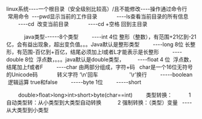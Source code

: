 linux系统----一个根目录（安全级别比较高）/且不能修改----操作通过命令行
    常用命令  ---pwd显示当前的工作目录
             ----ls查看当前目录的所有信息
             ----cd  改变当前目录
             ----cd +空格 回到主目录
             
             
java类型------8个类型
         ----int 4位  整形（整数），有范围+21亿到-21亿，会有益出现象，超出变负值。。。Java默认是整形类型
         ----long 8位  长整形，有范围-百亿到+百亿，结尾必须加上l或者L才能表示是长整形
         ----double 8位  浮点数，。。。java默认是double类型，
         ----float 4 位  浮点数，结尾加上f或者F
         ----char 由两部分组成，字符+码   char是一个16位无符号的Unicode码
             转义字符 ‘\n'回车
                     '\r'换行
         -----boolean  逻辑运算 true和false
         -----byte 1位
         -----short
         
         double>float>long>int>short>byte(char==int)
         类型转换：
           1 自动类型转：从小类型到大类型自动转换
           2 强制转换：（类型）变量   ----从大类型到小类型
             
